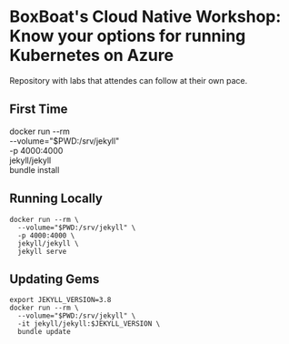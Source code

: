 # BoxBoat's Cloud Native Workshop: Know your options for running Kubernetes on Azure

Repository with labs that attendes can follow at their own pace.

## First Time

docker run --rm \
  --volume="$PWD:/srv/jekyll" \
  -p 4000:4000 \
  jekyll/jekyll \
  bundle install

## Running Locally

``` shell
docker run --rm \
  --volume="$PWD:/srv/jekyll" \
  -p 4000:4000 \
  jekyll/jekyll \
  jekyll serve
```

## Updating Gems

``` shell
export JEKYLL_VERSION=3.8
docker run --rm \
  --volume="$PWD:/srv/jekyll" \
  -it jekyll/jekyll:$JEKYLL_VERSION \
  bundle update
```